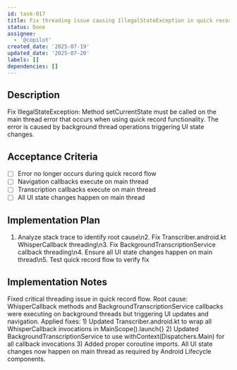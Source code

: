 ```yaml
---
id: task-017
title: Fix threading issue causing IllegalStateException in quick record flow
status: Done
assignee:
  - '@copilot'
created_date: '2025-07-19'
updated_date: '2025-07-20'
labels: []
dependencies: []
---
```


## Description

Fix IllegalStateException: Method setCurrentState must be called on the main thread error that occurs when using quick record functionality. The error is caused by background thread operations triggering UI state changes.

## Acceptance Criteria

- [ ] Error no longer occurs during quick record flow
- [ ] Navigation callbacks execute on main thread
- [ ] Transcription callbacks execute on main thread
- [ ] All UI state changes happen on main thread

## Implementation Plan

1. Analyze stack trace to identify root cause\n2. Fix Transcriber.android.kt WhisperCallback threading\n3. Fix BackgroundTranscriptionService callback threading\n4. Ensure all UI state changes happen on main thread\n5. Test quick record flow to verify fix

## Implementation Notes

Fixed critical threading issue in quick record flow. Root cause: WhisperCallback methods and BackgroundTranscriptionService callbacks were executing on background threads but triggering UI updates and navigation. Applied fixes: 1) Updated Transcriber.android.kt to wrap all WhisperCallback invocations in MainScope().launch{} 2) Updated BackgroundTranscriptionService to use withContext(Dispatchers.Main) for all callback invocations 3) Added proper coroutine imports. All UI state changes now happen on main thread as required by Android Lifecycle components.
